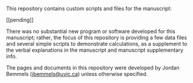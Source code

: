 This repository contains custom scripts and files for the manuscript:

[[pending]]

There was no substantial new program or software developed for this manuscript; rather, the focus of this repository is providing a few data files and several simple scripts to demonstrate calculations, as a supplement to the verbal explanations in the manuscript and manuscript supplementary info.

The pages and documents in this repository were developed by Jordan Bemmels (jbemmels@uvic.ca) unless otherwise specified.
